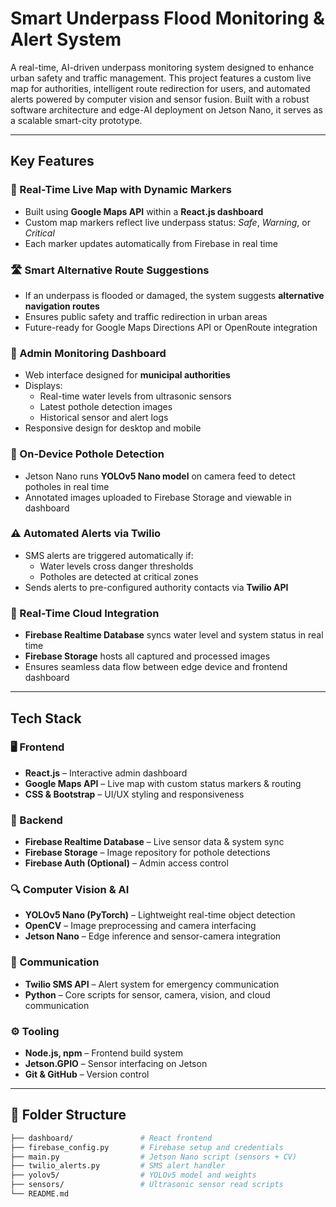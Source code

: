 # Smart Underpass Flood Monitoring & Alert System

A real-time, AI-driven underpass monitoring system designed to enhance urban safety and traffic management. This project features a custom live map for authorities, intelligent route redirection for users, and automated alerts powered by computer vision and sensor fusion. Built with a robust software architecture and edge-AI deployment on Jetson Nano, it serves as a scalable smart-city prototype.

---

##  Key Features

### 📍 Real-Time Live Map with Dynamic Markers
- Built using **Google Maps API** within a **React.js dashboard**
- Custom map markers reflect live underpass status: _Safe_, _Warning_, or _Critical_
- Each marker updates automatically from Firebase in real time

### 🛣️ Smart Alternative Route Suggestions
- If an underpass is flooded or damaged, the system suggests **alternative navigation routes**
- Ensures public safety and traffic redirection in urban areas
- Future-ready for Google Maps Directions API or OpenRoute integration

### 🎯 Admin Monitoring Dashboard
- Web interface designed for **municipal authorities**
- Displays:
  - Real-time water levels from ultrasonic sensors
  - Latest pothole detection images
  - Historical sensor and alert logs
- Responsive design for desktop and mobile

### 🧠 On-Device Pothole Detection
- Jetson Nano runs **YOLOv5 Nano model** on camera feed to detect potholes in real time
- Annotated images uploaded to Firebase Storage and viewable in dashboard

### ⚠️ Automated Alerts via Twilio
- SMS alerts are triggered automatically if:
  - Water levels cross danger thresholds
  - Potholes are detected at critical zones
- Sends alerts to pre-configured authority contacts via **Twilio API**

### 🔄 Real-Time Cloud Integration
- **Firebase Realtime Database** syncs water level and system status in real time
- **Firebase Storage** hosts all captured and processed images
- Ensures seamless data flow between edge device and frontend dashboard

---

##  Tech Stack

### 🖥️ Frontend
- **React.js** – Interactive admin dashboard
- **Google Maps API** – Live map with custom status markers & routing
- **CSS & Bootstrap** – UI/UX styling and responsiveness

### 🧠 Backend
- **Firebase Realtime Database** – Live sensor data & system sync
- **Firebase Storage** – Image repository for pothole detections
- **Firebase Auth (Optional)** – Admin access control

### 🔍 Computer Vision & AI
- **YOLOv5 Nano (PyTorch)** – Lightweight real-time object detection
- **OpenCV** – Image preprocessing and camera interfacing
- **Jetson Nano** – Edge inference and sensor-camera integration

### 📡 Communication
- **Twilio SMS API** – Alert system for emergency communication
- **Python** – Core scripts for sensor, camera, vision, and cloud communication

### ⚙️ Tooling
- **Node.js, npm** – Frontend build system
- **Jetson.GPIO** – Sensor interfacing on Jetson
- **Git & GitHub** – Version control

---

## 📂 Folder Structure

```bash
├── dashboard/               # React frontend
├── firebase_config.py       # Firebase setup and credentials
├── main.py                  # Jetson Nano script (sensors + CV)
├── twilio_alerts.py         # SMS alert handler
├── yolov5/                  # YOLOv5 model and weights
├── sensors/                 # Ultrasonic sensor read scripts
└── README.md
